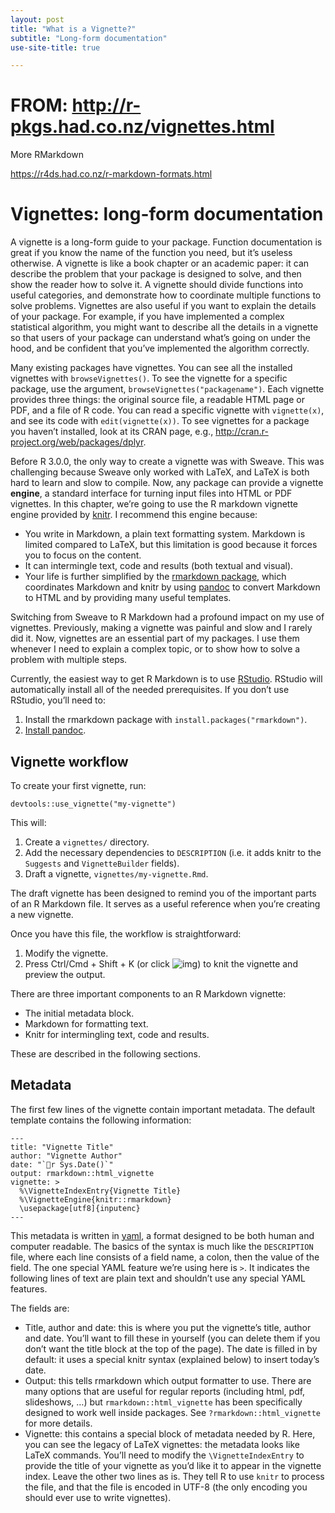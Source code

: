 ```yaml
---
layout: post
title: "What is a Vignette?"
subtitle: "Long-form documentation"
use-site-title: true

---
```


# FROM: http://r-pkgs.had.co.nz/vignettes.html



More RMarkdown

https://r4ds.had.co.nz/r-markdown-formats.html

# Vignettes: long-form documentation

A vignette is a long-form guide to your package. Function documentation is great if you know the name of the function you need, but it’s useless otherwise. A vignette is like a book chapter or an academic paper: it can describe the problem that your package is designed to solve, and then show the reader how to solve it. A vignette should divide functions into useful categories, and demonstrate how to coordinate multiple functions to solve problems. Vignettes are also useful if you want to explain the details of your package. For example, if you have implemented a complex statistical algorithm, you might want to describe all the details in a vignette so that users of your package can understand what’s going on under the hood, and be confident that you’ve implemented the algorithm correctly.

Many existing packages have vignettes. You can see all the installed vignettes with `browseVignettes()`. To see the vignette for a specific package, use the argument, `browseVignettes("packagename")`. Each vignette provides three things: the original source file, a readable HTML page or PDF, and a file of R code. You can read a specific vignette with `vignette(x)`, and see its code with `edit(vignette(x))`. To see vignettes for a package you haven’t installed, look at its CRAN page, e.g., http://cran.r-project.org/web/packages/dplyr.

Before R 3.0.0, the only way to create a vignette was with Sweave. This was challenging because Sweave only worked with LaTeX, and LaTeX is both hard to learn and slow to compile. Now, any package can provide a vignette **engine**, a standard interface for turning input files into HTML or PDF vignettes. In this chapter, we’re going to use the R markdown vignette engine provided by [knitr](http://yihui.name/knitr/). I recommend this engine because:

- You write in Markdown, a plain text formatting system. Markdown is limited compared to LaTeX, but this limitation is good because it forces you to focus on the content.
- It can intermingle text, code and results (both textual and visual).
- Your life is further simplified by the [rmarkdown package](http://rmarkdown.rstudio.com/), which coordinates Markdown and knitr by using [pandoc](http://johnmacfarlane.net/pandoc) to convert Markdown to HTML and by providing many useful templates.

Switching from Sweave to R Markdown had a profound impact on my use of vignettes. Previously, making a vignette was painful and slow and I rarely did it. Now, vignettes are an essential part of my packages. I use them whenever I need to explain a complex topic, or to show how to solve a problem with multiple steps.

Currently, the easiest way to get R Markdown is to use [RStudio](http://www.rstudio.com/products/rstudio/download/preview/). RStudio will automatically install all of the needed prerequisites. If you don’t use RStudio, you’ll need to:

1. Install the rmarkdown package with `install.packages("rmarkdown")`.
2. [Install pandoc](http://johnmacfarlane.net/pandoc/installing.html).

## Vignette workflow

To create your first vignette, run:

```
devtools::use_vignette("my-vignette")
```

This will:

1. Create a `vignettes/` directory.
2. Add the necessary dependencies to `DESCRIPTION` (i.e. it adds knitr to the `Suggests` and `VignetteBuilder` fields).
3. Draft a vignette, `vignettes/my-vignette.Rmd`.

The draft vignette has been designed to remind you of the important parts of an R Markdown file. It serves as a useful reference when you’re creating a new vignette.

Once you have this file, the workflow is straightforward:

1. Modify the vignette.
2. Press Ctrl/Cmd + Shift + K (or click ![img](http://r-pkgs.had.co.nz/screenshots/knit.png)) to knit the vignette and preview the output.

There are three important components to an R Markdown vignette:

- The initial metadata block.
- Markdown for formatting text.
- Knitr for intermingling text, code and results.

These are described in the following sections.

## Metadata

The first few lines of the vignette contain important metadata. The default template contains the following information:

```
---
title: "Vignette Title"
author: "Vignette Author"
date: "`r Sys.Date()`"
output: rmarkdown::html_vignette
vignette: >
  %\VignetteIndexEntry{Vignette Title}
  %\VignetteEngine{knitr::rmarkdown}
  \usepackage[utf8]{inputenc}
---
```

This metadata is written in [yaml](http://www.yaml.org/), a format designed to be both human and computer readable. The basics of the syntax is much like the `DESCRIPTION` file, where each line consists of a field name, a colon, then the value of the field. The one special YAML feature we’re using here is `>`. It indicates the following lines of text are plain text and shouldn’t use any special YAML features.

The fields are:

- Title, author and date: this is where you put the vignette’s title, author and date. You’ll want to fill these in yourself (you can delete them if you don’t want the title block at the top of the page). The date is filled in by default: it uses a special knitr syntax (explained below) to insert today’s date.
- Output: this tells rmarkdown which output formatter to use. There are many options that are useful for regular reports (including html, pdf, slideshows, …) but `rmarkdown::html_vignette` has been specifically designed to work well inside packages. See `?rmarkdown::html_vignette` for more details.
- Vignette: this contains a special block of metadata needed by R. Here, you can see the legacy of LaTeX vignettes: the metadata looks like LaTeX commands. You’ll need to modify the `\VignetteIndexEntry` to provide the title of your vignette as you’d like it to appear in the vignette index. Leave the other two lines as is. They tell R to use `knitr` to process the file, and that the file is encoded in UTF-8 (the only encoding you should ever use to write vignettes).

